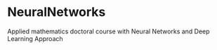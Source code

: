 # NeuralNetworks
Applied mathematics doctoral course with Neural Networks and Deep Learning Approach
